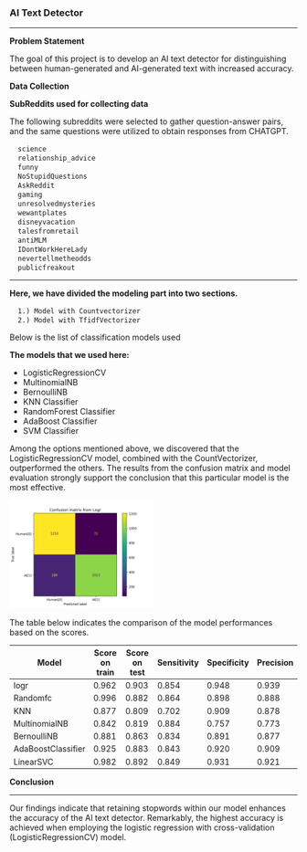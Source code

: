 ### AI Text Detector

---

**Problem Statement**

The goal of this project is to develop an AI text detector for distinguishing between human-generated and AI-generated text with increased accuracy.

**Data Collection**

**SubReddits used for collecting data**

The following subreddits were selected to gather question-answer pairs, and the same questions were utilized to obtain responses from CHATGPT.

      science
      relationship_advice
      funny
      NoStupidQuestions
      AskReddit
      gaming
      unresolvedmysteries
      wewantplates
      disneyvacation
      talesfromretail
      antiMLM
      IDontWorkHereLady
      nevertellmetheodds
      publicfreakout

---
**Here, we have divided the modeling part into two sections.**

      1.) Model with Countvectorizer
      2.) Model with TfidfVectorizer

Below is the list of classification models used  

**The models that we used here:**

- LogisticRegressionCV
- MultinomialNB
- BernoulliNB
- KNN Classifier
- RandomForest Classifier
- AdaBoost Classifier
- SVM Classifier


Among the options mentioned above, we discovered that the LogisticRegressionCV model, combined with the CountVectorizer, outperformed the others. The results from the confusion matrix and model evaluation strongly support the conclusion that this particular model is the most effective.

<img src="img/Cvec/Confusion_matrix_from_Logr.jpg" width="50%">

The table below indicates the comparison of the model performances based on the scores.

| Model                | Score on train | Score on test | Sensitivity | Specificity | Precision |
|----------------------|-----------------|---------------|-------------|-------------|-----------|
| logr                 | 0.962           | 0.903         | 0.854       | 0.948       | 0.939     |
| Randomfc             | 0.996           | 0.882         | 0.864       | 0.898       | 0.888     |
| KNN                  | 0.877           | 0.809         | 0.702       | 0.909       | 0.878     |
| MultinomialNB        | 0.842           | 0.819         | 0.884       | 0.757       | 0.773     |
| BernoulliNB          | 0.881           | 0.863         | 0.834       | 0.891       | 0.877     |
| AdaBoostClassifier   | 0.925           | 0.883         | 0.843       | 0.920       | 0.909     |
| LinearSVC            | 0.982           | 0.892         | 0.849       | 0.931       | 0.921     |


**Conclusion**

---

Our findings indicate that retaining stopwords within our model enhances the accuracy of the AI text detector. Remarkably, the highest accuracy is achieved when employing the logistic regression with cross-validation (LogisticRegressionCV) model.

